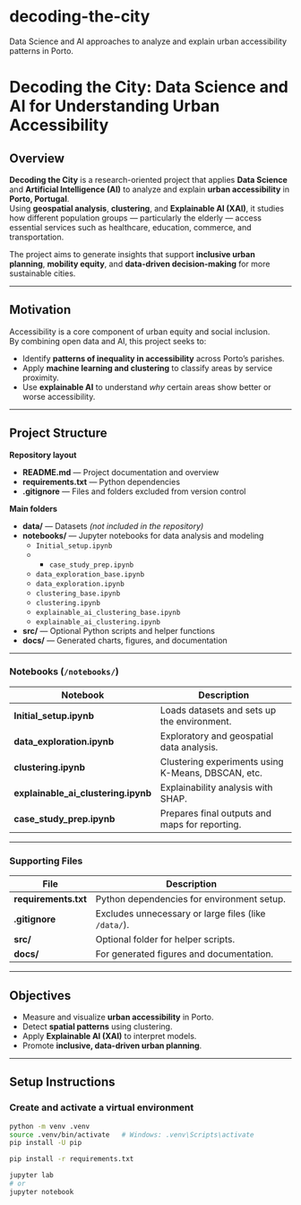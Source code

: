 # decoding-the-city
Data Science and AI approaches to analyze and explain urban accessibility patterns in Porto.

# Decoding the City: Data Science and AI for Understanding Urban Accessibility

## Overview

**Decoding the City** is a research-oriented project that applies **Data Science** and **Artificial Intelligence (AI)** to analyze and explain **urban accessibility** in **Porto, Portugal**.  
Using **geospatial analysis**, **clustering**, and **Explainable AI (XAI)**, it studies how different population groups — particularly the elderly — access essential services such as healthcare, education, commerce, and transportation.

The project aims to generate insights that support **inclusive urban planning**, **mobility equity**, and **data-driven decision-making** for more sustainable cities.

---

## Motivation

Accessibility is a core component of urban equity and social inclusion.  
By combining open data and AI, this project seeks to:

- Identify **patterns of inequality in accessibility** across Porto’s parishes.  
- Apply **machine learning and clustering** to classify areas by service proximity.  
- Use **explainable AI** to understand *why* certain areas show better or worse accessibility.  

---

## Project Structure

**Repository layout**

- **README.md** — Project documentation and overview  
- **requirements.txt** — Python dependencies  
- **.gitignore** — Files and folders excluded from version control  

**Main folders**
- **data/** — Datasets *(not included in the repository)*  
- **notebooks/** — Jupyter notebooks for data analysis and modeling  
  - `Initial_setup.ipynb`
  -  - `case_study_prep.ipynb`
  - `data_exploration_base.ipynb`
  - `data_exploration.ipynb`
  - `clustering_base.ipynb`
  - `clustering.ipynb`
  - `explainable_ai_clustering_base.ipynb`
  - `explainable_ai_clustering.ipynb`
-  **src/** — Optional Python scripts and helper functions  
-  **docs/** — Generated charts, figures, and documentation



---

### **Notebooks (`/notebooks/`)**

| Notebook | Description |
|-----------|-------------|
| **Initial_setup.ipynb** | Loads datasets and sets up the environment. |
| **data_exploration.ipynb** | Exploratory and geospatial data analysis. |
| **clustering.ipynb** | Clustering experiments using K-Means, DBSCAN, etc. |
| **explainable_ai_clustering.ipynb** | Explainability analysis with SHAP. |
| **case_study_prep.ipynb** | Prepares final outputs and maps for reporting. |

---

### **Supporting Files**

| File | Description |
|------|--------------|
| **requirements.txt** | Python dependencies for environment setup. |
| **.gitignore** | Excludes unnecessary or large files (like `/data/`). |
| **src/** | Optional folder for helper scripts. |
| **docs/** | For generated figures and documentation. |

---

## Objectives

- Measure and visualize **urban accessibility** in Porto.  
- Detect **spatial patterns** using clustering.  
- Apply **Explainable AI (XAI)** to interpret models.  
- Promote **inclusive, data-driven urban planning**.

---

## Setup Instructions

### Create and activate a virtual environment
```bash
python -m venv .venv
source .venv/bin/activate   # Windows: .venv\Scripts\activate
pip install -U pip

pip install -r requirements.txt

jupyter lab
# or
jupyter notebook



